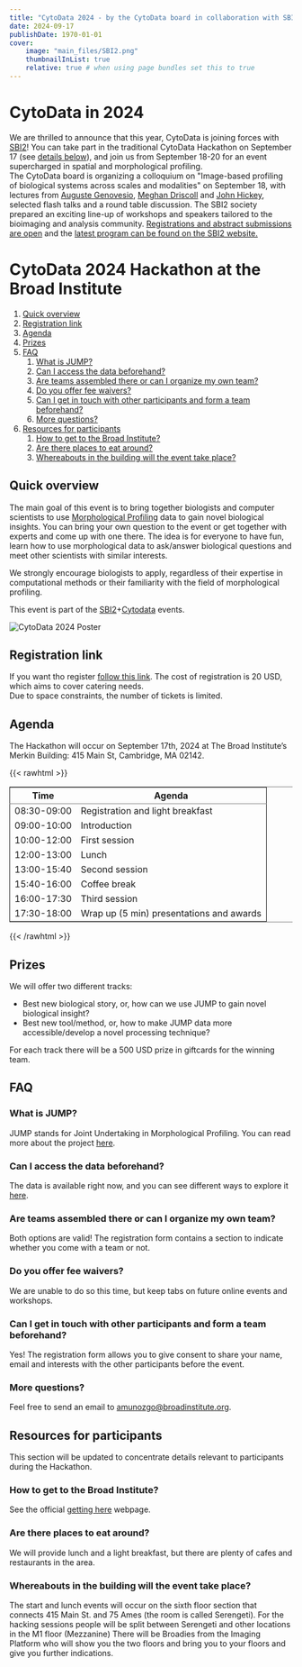 ```yaml
---
title: "CytoData 2024 - by the CytoData board in collaboration with SBI2"
date: 2024-09-17
publishDate: 1970-01-01
cover:
    image: "main_files/SBI2.png"
    thumbnailInList: true
    relative: true # when using page bundles set this to true
---
```


# CytoData in 2024

We are thrilled to announce that this year, CytoData is joining forces with [SBI2](<https://sbi2.org/>)! You can take part in the traditional CytoData Hackathon on September 17 (see [details below](#cytodata-2024-hackathon-at-the-broad-institute)), and join us from September 18-20 for an event supercharged in spatial and morphological profiling.  
The CytoData board is organizing a colloquium on "Image-based profiling of biological systems across scales and modalities" on September 18, with lectures from [Auguste Genovesio](https://www.ibens.bio.ens.psl.eu/spip.php?rubrique47&lang=en), [Meghan Driscoll](https://med.umn.edu/bio/meghan-driscoll) and [John Hickey](https://bme.duke.edu/faculty/john-hickey), selected flash talks and a round table discussion. The SBI2 society prepared an exciting line-up of workshops and speakers tailored to the bioimaging and analysis community. [Registrations and abstract submissions are open](https://sbi2.org/conference/#registration) and the [latest program can be found on the SBI2 website.](https://sbi2.org/conference/)

# CytoData 2024 Hackathon at the Broad Institute

1.  [Quick overview](#quick-overview)
2.  [Registration link](#registration-link)
3.  [Agenda](#agenda)
4.  [Prizes](#prizes)
5.  [FAQ](#faq)
    1.  [What is JUMP?](#what-is-jump)
    2.  [Can I access the data beforehand?](#can-i-access-the-data-beforehand)
    3.  [Are teams assembled there or can I organize my own team?](#are-teams-assembled-there-or-can-i-organize-my-own-team)
    4.  [Do you offer fee waivers?](#do-you-offer-fee-waivers)
    5.  [Can I get in touch with other participants and form a team beforehand?](#can-i-get-in-touch-with-other-participants-and-form-a-team-beforehand)
    6.  [More questions?](#more-questions)
6.  [Resources for participants](#resources-for-participants)
    1.  [How to get to the Broad Institute?](#how-to-get-to-the-broad-institute)
    2.  [Are there places to eat around?](#are-there-places-to-eat-around)
    3.  [Whereabouts in the building will the event take place?](#whereabouts-in-the-building-will-the-event-take-place)


<a id="Quick%20overview"></a>

## Quick overview


The main goal of this event is to bring together biologists and computer scientists to use [Morphological Profiling](https://www.broadinstitute.org/imaging/morphological-profiling) data to gain novel biological insights. You can bring your own question to the event or get together with experts and come up with one there. The idea is for everyone to have fun, learn how to use morphological data to ask/answer biological questions and meet other scientists with similar interests.

We strongly encourage biologists to apply, regardless of their expertise in computational methods or their familiarity with the field of morphological profiling.

This event is part of the [SBI2](https://sbi2.org/conference/)+[Cytodata](https://www.cytodata.org/symposia/2024/) events.

![CytoData 2024 Poster](../../main_files/cytodata2024poster.jpg)

<a id="Registration%20link"></a>

## Registration link

If you want tho register [follow this link](https://broad.io/hackathon_registration). The cost of registration is 20 USD, which aims to cover catering needs.  
Due to space constraints, the number of tickets is limited.


<a id="Agenda"></a>

## Agenda

The Hackathon will occur on September 17th, 2024 at The Broad Institute&rsquo;s Merkin Building: 415 Main St, Cambridge, MA 02142.

{{< rawhtml >}}
<table border="2" cellspacing="0" cellpadding="6" rules="groups" frame="hsides">


<colgroup>
<col  class="org-right" />

<col  class="org-left" />
</colgroup>
<thead>
<tr>
<th scope="col" class="org-right">Time</th>
<th scope="col" class="org-left">Agenda</th>
</tr>
</thead>

<tbody>
<tr>
<td class="org-right">08:30-09:00</td>
<td class="org-left">Registration and light breakfast</td>
</tr>


<tr>
<td class="org-right">09:00-10:00</td>
<td class="org-left">Introduction</td>
</tr>


<tr>
<td class="org-right">10:00-12:00</td>
<td class="org-left">First session</td>
</tr>


<tr>
<td class="org-right">12:00-13:00</td>
<td class="org-left">Lunch</td>
</tr>


<tr>
<td class="org-right">13:00-15:40</td>
<td class="org-left">Second session</td>
</tr>


<tr>
<td class="org-right">15:40-16:00</td>
<td class="org-left">Coffee break</td>
</tr>


<tr>
<td class="org-right">16:00-17:30</td>
<td class="org-left">Third session</td>
</tr>


<tr>
<td class="org-right">17:30-18:00</td>
<td class="org-left">Wrap up (5 min) presentations and awards</td>
</tr>
</tbody>
</table>
{{< /rawhtml >}}


<a id="Prizes"></a>

## Prizes

We will offer two different tracks:

-   Best new biological story, or, how can we use JUMP to gain novel biological insight?
-   Best new tool/method, or, how to make JUMP data more accessible/develop a novel processing technique?

For each track there will be a 500 USD prize in giftcards for the winning team.


<a id="FAQ"></a>

## FAQ


<a id="What%20is%20JUMP%3F"></a>

### What is JUMP?

JUMP stands for Joint Undertaking in Morphological Profiling. You can read more about the project [here](https://jump-cellpainting.broadinstitute.org/).


<a id="Can%20I%20access%20the%20data%20beforehand%3F"></a>

### Can I access the data beforehand?

The data is available right now, and you can see different ways to explore it [here](https://broad.io/jump).


<a id="Are%20teams%20assembled%20there%20or%20can%20I%20organize%20my%20own%20team%3F"></a>

### Are teams assembled there or can I organize my own team?

Both options are valid! The registration form contains a section to indicate whether you come with a team or not.


<a id="Do%20you%20offer%20fee%20waivers%3F"></a>

### Do you offer fee waivers?

We are unable to do so this time, but keep tabs on future online events and workshops.


<a id="Can%20I%20get%20in%20touch%20with%20other%20participants%20and%20form%20a%20team%20beforehand%3F"></a>

### Can I get in touch with other participants and form a team beforehand?

Yes! The registration form allows you to give consent to share your name, email and interests with the other participants before the event.


<a id="More%20questions%3F"></a>

### More questions?

Feel free to send an email to [amunozgo@broadinstitute.org](mailto:amunozgo@broadinstitute.org).


<a id="Resources%20for%20participants"></a>

## Resources for participants

This section will be updated to concentrate details relevant to participants during the Hackathon.


<a id="How%20to%20get%20to%20the%20Broad%20Institute%3F"></a>

### How to get to the Broad Institute?

See the official [getting here](https://www.broadinstitute.org/getting-here) webpage.


<a id="Are%20there%20places%20to%20eat%20around%3F"></a>

### Are there places to eat around?

We will provide lunch and a light breakfast, but there are plenty of cafes and restaurants in the area.


<a id="Whereabouts%20in%20the%20building%20will%20the%20event%20take%20place%3F"></a>

### Whereabouts in the building will the event take place?

The start and lunch events will occur on the sixth floor section that connects 415 Main St. and 75 Ames (the room is called Serengeti).
For the hacking sessions people will be split between Serengeti and other locations in the M1 floor (Mezzanine)
There will be Broadies from the Imaging Platform who will show you the two floors and bring you to your floors and give you further indications.
